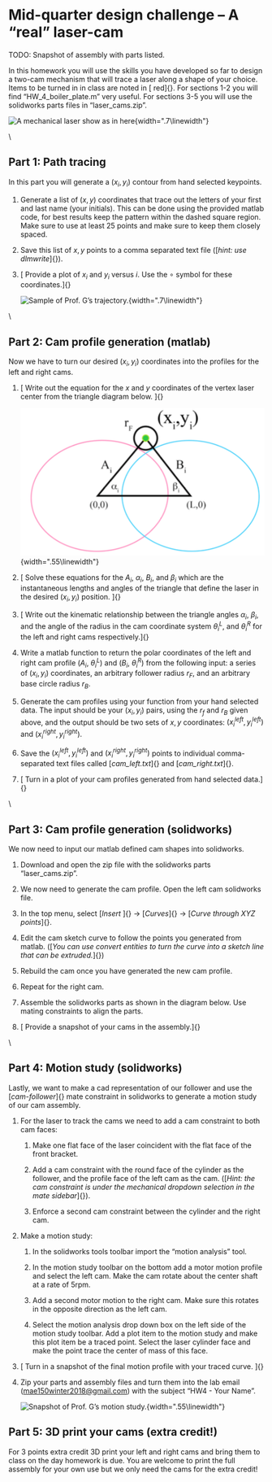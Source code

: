 # Mid-quarter design challenge – A “real” laser-cam

TODO: Snapshot of assembly with parts listed.

In this homework you will use the skills you have developed so far to
design a two-cam mechanism that will trace a laser along a shape of your
choice. Items to be turned in in class are noted in [ red]{}. For
sections 1-2 you will find “HW\_4\_boiler\_plate.m” very useful. For
sections 3-5 you will use the solidworks parts files in
“laser\_cams.zip”.

![A mechanical laser show as in
[here](https://www.thingiverse.com/thing:2383299)](laser.png){width=".7\linewidth"}

\
## Part 1: Path tracing

In this part you will generate a $(x_i, y_i)$ contour from hand selected
keypoints.

1.  Generate a list of $(x, y)$ coordinates that trace out the letters
    of your first and last name (your initials). This can be done using
    the provided matlab code, for best results keep the pattern within
    the dashed square region. Make sure to use at least 25 points and
    make sure to keep them closely spaced.

2.  Save this list of $x, y$ points to a comma separated text file
    ([*hint: use dlmwrite*]{}).

3.  [ Provide a plot of $x_i$ and $y_i$ versus $i$. Use the $\circ$
    symbol for these coordinates.]{}

    ![Sample of Prof. G’s
    trajectory.](sample_trace.png){width=".7\linewidth"}

\
## Part 2: Cam profile generation (matlab)

Now we have to turn our desired $(x_i, y_i)$ coordinates into the
profiles for the left and right cams.

1.  [ Write out the equation for the $x$ and $y$ coordinates of the
    vertex laser center from the triangle diagram below. ]{}

    ![image](triangle.png){width=".55\linewidth"}

2.  [ Solve these equations for the $A_i$, $\alpha_i$, $B_i$, and
    $\beta_i$ which are the instantaneous lengths and angles of the
    triangle that define the laser in the desired $(x_i, y_i)$ position.
    ]{}

3.  [ Write out the kinematic relationship between the triangle angles
    $\alpha_i$, $\beta_i$, and the angle of the radius in the cam
    coordinate system $\theta_i^L$, and $\theta_i^R$ for the left and
    right cams respectively.]{}

4.  Write a matlab function to return the polar coordinates of the left
    and right cam profile ($A_i$, $\theta_i^L$) and ($B_i$,
    $\theta_i^R$) from the following input: a series of $(x_i, y_i)$
    coordinates, an arbitrary follower radius $r_F$, and an arbitrary
    base circle radius $r_B$.

5.  Generate the cam profiles using your function from your hand
    selected data. The input should be your $(x_i, y_i)$ pairs, using
    the $r_f$ and $r_B$ given above, and the output should be two sets
    of $x,y$ coordinates: $(x_i^{left}, y_i^{left})$ and
    $(x_i^{right}, y_i^{right})$.

6.  Save the $(x_i^{left}, y_i^{left})$ and $(x_i^{right}, y_i^{right})$
    points to individual comma-separated text files called
    [*cam\_left.txt*]{} and [*cam\_right.txt*]{}.

7.  [ Turn in a plot of your cam profiles generated from hand selected
    data.]{}

\
## Part 3: Cam profile generation (solidworks)

We now need to input our matlab defined cam shapes into solidworks.

1.  Download and open the zip file with the solidworks parts
    “laser\_cams.zip”.

2.  We now need to generate the cam profile. Open the left cam
    solidworks file.

3.  In the top menu, select [*Insert* ]{} $\rightarrow$ [*Curves*]{}
    $\rightarrow$ [*Curve through XYZ points*]{}.

4.  Edit the cam sketch curve to follow the points you generated from
    matlab. ([*You can use convert entities to turn the curve into a
    sketch line that can be extruded.*]{})

5.  Rebuild the cam once you have generated the new cam profile.

6.  Repeat for the right cam.

7.  Assemble the solidworks parts as shown in the diagram below. Use
    mating constraints to align the parts.

8.  [ Provide a snapshot of your cams in the assembly.]{}

\
## Part 4: Motion study (solidworks)

Lastly, we want to make a cad representation of our follower and use the
[*cam-follower*]{} mate constraint in solidworks to generate a motion
study of our cam assembly.

1.  For the laser to track the cams we need to add a cam constraint to
    both cam faces:

    1.  Make one flat face of the laser coincident with the flat face of
        the front bracket.

    2.  Add a cam constraint with the round face of the cylinder as the
        follower, and the profile face of the left cam as the cam.
        ([*Hint: the cam constraint is under the mechanical dropdown
        selection in the mate sidebar*]{}).

    3.  Enforce a second cam constraint between the cylinder and the
        right cam.

2.  Make a motion study:

    1.  In the solidworks tools toolbar import the “motion analysis”
        tool.

    2.  In the motion study toolbar on the bottom add a motor motion
        profile and select the left cam. Make the cam rotate about the
        center shaft at a rate of 5rpm.

    3.  Add a second motor motion to the right cam. Make sure this
        rotates in the opposite direction as the left cam.

    4.  Select the motion analysis drop down box on the left side of the
        motion study toolbar. Add a plot item to the motion study and
        make this plot item be a traced point. Select the laser cylinder
        face and make the point trace the center of mass of this face.

3.  [ Turn in a snapshot of the final motion profile with your traced
    curve. ]{}

4.  Zip your parts and assembly files and turn them into the lab email
    (mae150winter2018@gmail.com) with the subject “HW4 - Your Name”.

    ![Snapshot of Prof. G’s motion
    study.](Capture.PNG){width=".55\linewidth"}

## Part 5: 3D print your cams (extra credit!)

For 3 points extra credit 3D print your left and right cams and bring
them to class on the day homework is due. You are welcome to print the
full assembly for your own use but we only need the cams for the extra
credit!
